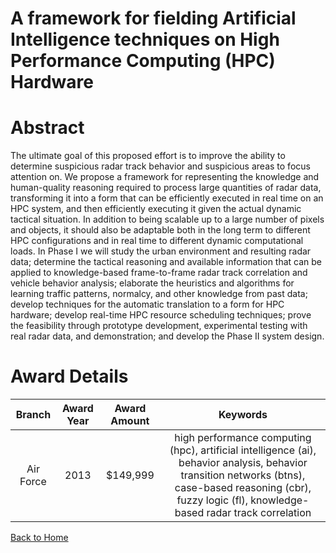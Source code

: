
A framework for fielding Artificial Intelligence techniques on High Performance Computing (HPC) Hardware
========================================================================================================

# Abstract


The ultimate goal of this proposed effort is to improve the ability to determine suspicious radar track behavior and suspicious areas to focus attention on.  We propose a framework for representing the knowledge and human-quality reasoning required to process large quantities of radar data, transforming it into a form that can be efficiently executed in real time on an HPC system, and then efficiently executing it given the actual dynamic tactical situation.  In addition to being scalable up to a large number of pixels and objects, it should also be adaptable both in the long term to different HPC configurations and in real time to different dynamic computational loads.  In Phase I we will study the urban environment and resulting radar data; determine the tactical reasoning and available information that can be applied to knowledge-based frame-to-frame radar track correlation and vehicle behavior analysis; elaborate the heuristics and algorithms for learning traffic patterns, normalcy, and other knowledge from past data; develop techniques for the automatic translation to a form for HPC hardware; develop real-time HPC resource scheduling techniques; prove the feasibility through prototype development, experimental testing with real radar data, and demonstration; and develop the Phase II system design.  

# Award Details

|Branch|Award Year|Award Amount|Keywords|
| :---: | :---: | :---: | :---: |
|Air Force|2013|$149,999|high performance computing (hpc), artificial intelligence (ai), behavior analysis, behavior transition networks (btns), case-based reasoning (cbr), fuzzy logic (fl), knowledge-based radar track correlation|
  
  


[Back to Home](https://github.com/chrischow/dod_sbir_awards)